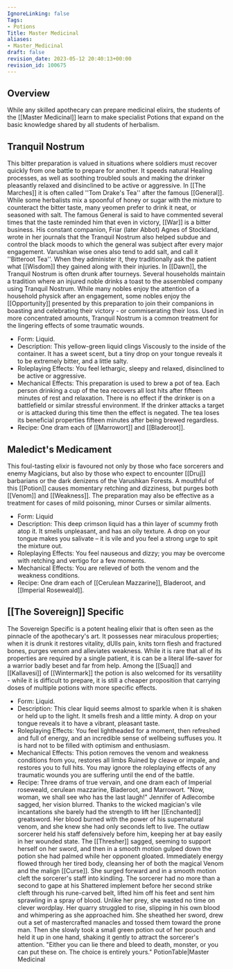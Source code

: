 ```yaml
---
IgnoreLinking: false
Tags:
- Potions
Title: Master Medicinal
aliases:
- Master_Medicinal
draft: false
revision_date: 2023-05-12 20:40:13+00:00
revision_id: 100675
---
```


## Overview
While any skilled apothecary can prepare medicinal elixirs, the students of the [[Master Medicinal]] learn to make specialist Potions that expand on the basic knowledge shared by all students of herbalism.
## Tranquil Nostrum
This bitter preparation is valued in situations where soldiers must recover quickly from one battle to prepare for another. It speeds natural Healing processes, as well as soothing troubled souls and making the drinker pleasantly relaxed and disinclined to be active or aggressive.
In [[The Marches]] it is often called ''Tom Drake's Tea'' after the famous [[General]]. While some herbalists mix a spoonful of honey or sugar with the mixture to counteract the bitter taste, many yeomen prefer to drink it neat, or seasoned with salt. The famous General is said to have commented several times that the taste reminded him that even in victory, [[War]] is a bitter business. His constant companion, Friar (later Abbot) Agnes of Stockland, wrote in her journals that the Tranquil Nostrum also helped subdue and control the black moods to which the general was subject after every major engagement.
Varushkan wise ones also tend to add salt, and call it ''Bitteroot Tea''. When they administer it, they traditionally ask the patient what [[Wisdom]] they gained along with their injuries. 
In [[Dawn]], the Tranquil Nostrum is often drunk after tourneys. Several households maintain a tradition where an injured noble drinks a toast to the assembled company using Tranquil Nostrum. While many nobles enjoy the attention of a household physick after an engagement, some nobles enjoy the [[Opportunity]] presented by this preparation to join their companions in boasting and celebrating their victory - or commiserating their loss.
Used in more concentrated amounts, Tranquil Nostrum is a common treatment for the lingering effects of some traumatic wounds.
* Form: Liquid.
* Description: This yellow-green liquid clings Viscously to the inside of the container. It has a sweet scent, but a tiny drop on your tongue reveals it to be extremely bitter, and a little salty.
* Roleplaying Effects: You feel lethargic, sleepy and relaxed, disinclined to be active or aggressive.
* Mechanical Effects: This preparation is used to brew a pot of tea. Each person drinking a cup of the tea recovers all lost hits after fifteen minutes of rest and relaxation. There is no effect if the drinker is on a battlefield or similar stressful environment. If the drinker attacks a target or is attacked during this time then the effect is negated. The tea loses its beneficial properties fifteen minutes after being brewed regardless.
* Recipe: One dram each of [[Marrowort]] and [[Bladeroot]].
## Maledict's Medicament
This foul-tasting elixir is favoured not only by those who face sorcerers and enemy Magicians, but also by those who expect to encounter [[Druj]] barbarians or the dark denizens of the Varushkan Forests. A mouthful of this [[Potion]] causes momentary retching and dizziness, but purges both [[Venom]] and [[Weakness]]. The preparation may also be effective as a treatment for cases of mild poisoning, minor Curses or similar ailments.
* Form: Liquid
* Description: This deep crimson liquid has a thin layer of scummy froth atop it. It smells unpleasant, and has an oily texture. A drop on your tongue makes you salivate – it is vile and you feel a strong urge to spit the mixture out.
* Roleplaying Effects: You feel nauseous and dizzy; you may be overcome with retching and vertigo for a few moments.
* Mechanical Effects: You are relieved of both the venom and the weakness conditions. 
* Recipe: One dram each of [[Cerulean Mazzarine]], Bladeroot, and [[Imperial Roseweald]].
## [[The Sovereign]] Specific
The Sovereign Specific is a potent healing elixir that is often seen as the pinnacle of the apothecary's art. It possesses near miraculous properties; when it is drunk it restores vitality, dUlls pain, knits torn flesh and fractured bones, purges venom and alleviates weakness. While it is rare that all of its properties are required by a single patient, it is can be a literal life-saver for a warrior badly beset and far from help. 
Among the [[Suaq]] and [[Kallavesi]] of [[Wintermark]] the potion is also welcomed for its versatility - while it is difficult to prepare, it is still a cheaper proposition that carrying doses of multiple potions with more specific effects.
* Form: Liquid.
* Description: This clear liquid seems almost to sparkle when it is shaken or held up to the light. It smells fresh and a little minty. A drop on your tongue reveals it to have a vibrant, pleasant taste.
* Roleplaying Effects: You feel lightheaded for a moment, then refreshed and full of energy, and an incredible sense of wellbeing suffuses you. It is hard not to be filled with optimism and enthusiasm.
* Mechanical Effects: This potion removes the venom and weakness conditions from you, restores all limbs Ruined by cleave or impale, and restores you to full hits. You may ignore the roleplaying effects of any traumatic wounds you are suffering until the end of the battle.
* Recipe: Three drams of true vervain, and one dram each of Imperial roseweald, cerulean mazzarine, Bladeroot, and Marrowort.
"Now, woman, we shall see who has the last laugh!"
Jennifer of Adlecombe sagged, her vision blurred. Thanks to the wicked magician's vile incantations she barely had the strength to lift her [[Enchanted]] greatsword. Her blood burned with the power of his supernatural venom, and she knew she had only seconds left to live. The outlaw sorcerer held his staff defensively before him, keeping her at bay easily in her wounded state.
The [[Thresher]] sagged, seeming to support herself on her sword, and then in a smooth motion gulped down the potion she had palmed while her opponent gloated. Immediately energy flowed through her tired body, cleansing her of both the magical Venom and the malign [[Curse]]. She surged forward and in a smooth motion cleft the sorcerer's staff into kindling. The sorcerer had no more than a second to gape at his Shattered implement before her second strike cleft through his rune-carved belt, lifted him off his feet and sent him sprawling in a spray of blood.
Unlike her prey, she wasted no time on clever wordplay. Her quarry struggled to rise, slipping in his own blood and whimpering as she approached him. She sheathed her sword, drew out a set of mastercrafted manacles and tossed them toward the prone man. Then she slowly took a small green potion out of her pouch and held it up in one hand, shaking it gently to attract the sorcerer's attention.
"Either you can lie there and bleed to death, monster, or you can put these on. The choice is entirely yours."
PotionTable|Master Medicinal